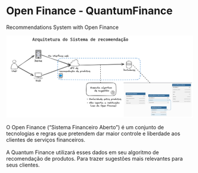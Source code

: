 # Open Finance - QuantumFinance
Recommendations System with Open Finance

![Arquitetura](./diagram/arquitetura.png)

O Open Finance (“Sistema Financeiro Aberto”) é um conjunto de tecnologias e regras que pretendem dar maior controle e liberdade aos clientes de serviços financeiros. <br><br>
A Quantum Finance utilizará esses dados em seu algoritmo de recomendação de produtos. Para trazer sugestões mais relevantes para seus clientes.